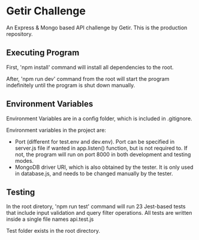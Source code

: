 # Getir Challenge
 An Express & Mongo based API challenge by Getir. This is the production repository.

## Executing Program
First, 'npm install' command will install all dependencies to the root.

After, 'npm run dev' command from the root will start the program indefinitely until the program is shut down manually.

## Environment Variables
Environment Variables are in a config folder, which is included in .gitignore.

Environment variables in the project are:
- Port (different for test.env and dev.env). Port can be specified in server.js file if wanted in app.listen() function, but is not required to. If not, the program will run on port 8000 in both development and testing modes.
- MongoDB driver URI, which is also obtained by the tester. It is only used in database.js, and needs to be changed manually by the tester.

## Testing
In the root diretory, 'npm run test' command will run 23 Jest-based tests that include input validation and query filter operations. All tests are written inside a single file names api.test.js 

Test folder exists in the root directory.